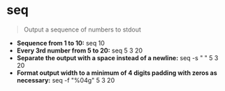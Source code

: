 # seq
> Output a sequence of numbers to stdout
- **Sequence from 1 to 10:**
seq 10
- **Every 3rd number from 5 to 20:**
seq 5 3 20
- **Separate the output with a space instead of a newline:**
seq -s " " 5 3 20
- **Format output width to a minimum of 4 digits padding with zeros as necessary:**
seq -f "%04g" 5 3 20

